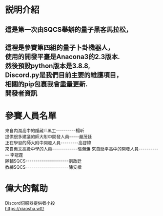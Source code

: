# 説明介紹
這是第一次由SQCS舉辦的量子黑客馬拉松， 
---------------  
這裡是參賽第四組的量子卜卦機器人，  
使用的開發平臺是Anacona3的2.3版本.  
然後預設python版本是3.8.8,  
Discord.py是我們目前主要的維護項目，  
相關的pip包裹我會盡量更新.  
開發者資訊
---------------  
# 參賽人員名單
來自内湖高中的隱藏IT黑工----------楊昕  
提供很多建議的師大附中開發人員-----嚴茂廷  
正在學習的師大附中開發人員---------高啓幃  
來自惠文高級中學的人員-------------張瀚濂
來自延平高中的開發人員------------ 李冠霆  
隊輔SQCS----------------------劉政廷  
教練SQCS----------------------陳安楷  
 # 偉大的幫助  
Discord伺服器提供者小殺  
https://xiaosha.wtf/
